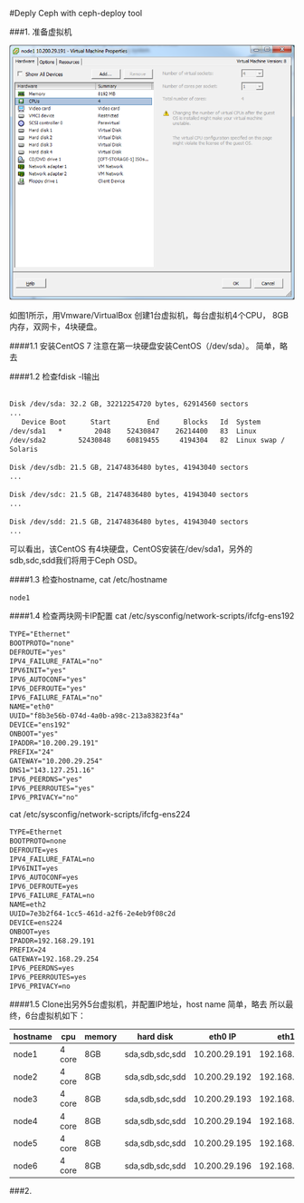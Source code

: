 #Deply Ceph with ceph-deploy tool

###1. 准备虚拟机

![图1](https://github.com/lzueclipse/learning/blob/master/ceph/day0001/1.png "图1")

如图1所示，用Vmware/VirtualBox 创建1台虚拟机，每台虚拟机4个CPU， 8GB内存，双网卡，4块硬盘。

####1.1 安装CentOS 7
注意在第一块硬盘安装CentOS（/dev/sda）。
简单，略去

####1.2 检查fdisk -l输出
```

Disk /dev/sda: 32.2 GB, 32212254720 bytes, 62914560 sectors
...
   Device Boot      Start         End      Blocks   Id  System
/dev/sda1   *        2048    52430847    26214400   83  Linux
/dev/sda2        52430848    60819455     4194304   82  Linux swap / Solaris

Disk /dev/sdb: 21.5 GB, 21474836480 bytes, 41943040 sectors
...

Disk /dev/sdc: 21.5 GB, 21474836480 bytes, 41943040 sectors
...

Disk /dev/sdd: 21.5 GB, 21474836480 bytes, 41943040 sectors
...
```
可以看出，该CentOS 有4块硬盘，CentOS安装在/dev/sda1，另外的sdb,sdc,sdd我们将用于Ceph OSD。


####1.3 检查hostname, cat /etc/hostname

```
node1
```

####1.4 检查两块网卡IP配置
cat /etc/sysconfig/network-scripts/ifcfg-ens192

```
TYPE="Ethernet"
BOOTPROTO="none"
DEFROUTE="yes"
IPV4_FAILURE_FATAL="no"
IPV6INIT="yes"
IPV6_AUTOCONF="yes"
IPV6_DEFROUTE="yes"
IPV6_FAILURE_FATAL="no"
NAME="eth0"
UUID="f8b3e56b-074d-4a0b-a98c-213a83823f4a"
DEVICE="ens192"
ONBOOT="yes"
IPADDR="10.200.29.191"
PREFIX="24"
GATEWAY="10.200.29.254"
DNS1="143.127.251.16"
IPV6_PEERDNS="yes"
IPV6_PEERROUTES="yes"
IPV6_PRIVACY="no"
```

cat /etc/sysconfig/network-scripts/ifcfg-ens224

```
TYPE=Ethernet
BOOTPROTO=none
DEFROUTE=yes
IPV4_FAILURE_FATAL=no
IPV6INIT=yes
IPV6_AUTOCONF=yes
IPV6_DEFROUTE=yes
IPV6_FAILURE_FATAL=no
NAME=eth2
UUID=7e3b2f64-1cc5-461d-a2f6-2e4eb9f08c2d
DEVICE=ens224
ONBOOT=yes
IPADDR=192.168.29.191
PREFIX=24
GATEWAY=192.168.29.254
IPV6_PEERDNS=yes
IPV6_PEERROUTES=yes
IPV6_PRIVACY=no
```

####1.5 Clone出另外5台虚拟机，并配置IP地址，host name
简单，略去
所以最终，6台虚拟机如下：

| hostname   | cpu     | memory   | hard disk       | eth0 IP        | eth1 IP        |
| ---------- | ------- | -------- | --------------- | -------------- | -------------- |
| node1      | 4 core  | 8GB      | sda,sdb,sdc,sdd | 10.200.29.191  | 192.168.29.191 |
| node2      | 4 core  | 8GB      | sda,sdb,sdc,sdd | 10.200.29.192  | 192.168.29.192 |
| node3      | 4 core  | 8GB      | sda,sdb,sdc,sdd | 10.200.29.193  | 192.168.29.193 |
| node4      | 4 core  | 8GB      | sda,sdb,sdc,sdd | 10.200.29.194  | 192.168.29.194 |
| node5      | 4 core  | 8GB      | sda,sdb,sdc,sdd | 10.200.29.195  | 192.168.29.195 |
| node6      | 4 core  | 8GB      | sda,sdb,sdc,sdd | 10.200.29.196  | 192.168.29.196 |


###2. 

